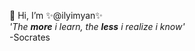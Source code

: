 👋 Hi, I’m ✨@ilyimyan✨
<br>
<i>'The <b>more</b> i learn, the <b>less</b> i realize i know'</i>
<br>
-Socrates

<!---
ilyimyan/ilyimyan is a ✨ special ✨ repository because its `README.md` (this file) appears on your GitHub profile.
You can click the Preview link to take a look at your changes.
--->
